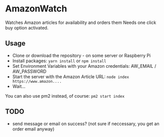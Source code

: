 # AmazonWatch
Watches Amazon articles for availability and orders them
Needs one click buy option activated.

## Usage

* Clone or download the repository - on some server or Raspberry Pi
* Install packages: `yarn install` or `npm install`
* Set Environment Variables with your Amazon credentials: AW_EMAIL / AW_PASSWORD
* Start the server with the Amazon Article URL: `node index https://www.amazon....`
* Wait...

You can also use pm2 instead, of course: `pm2 start index`

## TODO

* send message or email on success? (not sure if neccessary, you get an order email anyway)
